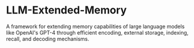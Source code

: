 # LLM-Extended-Memory
A framework for extending memory capabilities of large language models like OpenAI's GPT-4 through efficient encoding, external storage, indexing, recall, and decoding mechanisms.
